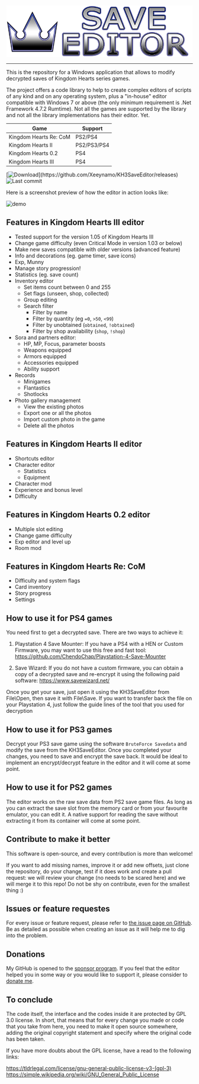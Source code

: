 ![Kingdom Hearts III Save Editor](docs/banner.png)

---

This is the repository for a Windows application that allows to modify decrypted saves of Kingdom Hearts series games.

The project offers a code library to help to create complex editors of scripts of any kind and on any operating system, plus a "in-house" editor compatible with Windows 7 or above (the only minimum requirement is .Net Framework 4.7.2 Rumtime). Not all the games are supported by the library and not all the library implementations has their editor. Yet.

| Game                   | Support     |
|------------------------| ------------|
| Kingdom Hearts Re: CoM | PS2/PS4     |
| Kingdom Hearts II      | PS2/PS3/PS4 |
| Kingdom Hearts 0.2     | PS4         |
| Kingdom Hearts III     | PS4         |

[![Download](https://img.shields.io/github/downloads/xeeynamo/kh3saveeditor/total.svg?)](https://github.com/Xeeynamo/KH3SaveEditor/releases)
![Last commit](https://img.shields.io/github/last-commit/xeeynamo/kh3saveeditor.svg?style=flat-square)


Here is a screenshot preview of how the editor in action looks like:

![demo](docs/demo1.png)

## Features in Kingdom Hearts III editor

* Tested support for the version 1.05 of Kingdom Hearts III
* Change game difficulty (even Critical Mode in version 1.03 or below)
* Make new saves compatible with older versions (advanced feature)
* Info and decorations (eg. game timer, save icons)
* Exp, Munny
* Manage story progression!
* Statistics (eg. save count)
* Inventory editor
    * Set items count between 0 and 255
    * Set flags (unseen, shop, collected)
    * Group editing
    * Search filter
        * Filter by name
        * Filter by quantity (eg `=0`, `>50`, `<99`)
        * Filter by unobtained (`obtained`, `!obtained`)
        * Filter by shop availability (`shop`, `!shop`)
* Sora and partners editor:
    * HP, MP, Focus, parameter boosts
    * Weapons equipped
    * Armors equipped
    * Accessories equipped
	* Ability support
* Records
    * Minigames
    * Flantastics
    * Shotlocks
* Photo gallery management
    * View the existing photos
    * Export one or all the photos
    * Import custom photo in the game
    * Delete all the photos
    
## Features in Kingdom Hearts II editor

* Shortcuts editor
* Character editor
    * Statistics
    * Equipment
* Character mod
* Experience and bonus level
* Difficulty
    
## Features in Kingdom Hearts 0.2 editor

* Multiple slot editing
* Change game difficulty
* Exp editor and level up
* Room mod
    
## Features in Kingdom Hearts Re: CoM

* Difficulty and system flags
* Card inventory
* Story progress
* Settings


## How to use it for PS4 games

You need first to get a decrypted save. There are two ways to achieve it:

1) Playstation 4 Save Mounter: If you have a PS4 with a HEN or Custom Firmware, you may want to use this free and fast tool: https://github.com/ChendoChap/Playstation-4-Save-Mounter

2) Save Wizard: If you do not have a custom firmware, you can obtain a copy of a decrypted save and re-encrypt it using the following paid software: https://www.savewizard.net/

Once you get your save, just open it using the KH3SaveEditor from File\Open, then save it with File\Save. If you want to transfer back the file on your Playstation 4, just follow the guide lines of the tool that you used for decryption

## How to use it for PS3 games

Decrypt your PS3 save game using the software `BruteForce Savedata` and modify the save from the KH3SaveEditor. Once you completed your changes, you need to save and encrypt the save back. It would be ideal to implement an encrypt/decrypt feature in the editor and it will come at some point.

## How to use it for PS2 games

The editor works on the raw save data from PS2 save game files. As long as you can extract the save slot from the memory card or from your favourite emulator, you can edit it. A native support for reading the save without extracting it from its container will come at some point.

## Contribute to make it better

This software is open-source, and every contribution is more than welcome!

If you want to add missing names, improve it or add new offsets, just clone the repository, do your change, test if it does work and create a pull request: we will review your change (no needs to be scared here) and we will merge it to this repo! Do not be shy on contribute, even for the smallest thing :)

## Issues or feature requestes

For every issue or feature request, please refer to [the issue page on GitHub](https://github.com/Xeeynamo/KH3SaveEditor/issues). Be as detailed as possible when creating an issue as it will help me to dig into the problem.

## Donations

My GitHub is opened to the [sponsor program](https://github.com/sponsors/Xeeynamo). If you feel that the editor helped you in some way or you would like to support it, please consider to [donate me](https://github.com/sponsors/Xeeynamo).

## To conclude

The code itself, the interface and the codes inside it are protected by GPL 3.0 license. In short, that means that for every change you made or code that you take from here, you need to make it open source somewhere, adding the original copyright statement and specify where the original code has been taken.

If you have more doubts about the GPL license, have a read to the following links:

https://tldrlegal.com/license/gnu-general-public-license-v3-(gpl-3)
https://simple.wikipedia.org/wiki/GNU_General_Public_License
